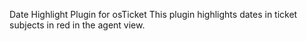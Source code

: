 Date Highlight Plugin for osTicket
This plugin highlights dates in ticket subjects in red in the agent view.